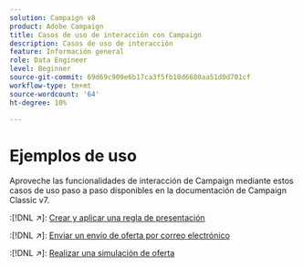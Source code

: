 ```yaml
---
solution: Campaign v8
product: Adobe Campaign
title: Casos de uso de interacción con Campaign
description: Casos de uso de interacción
feature: Información general
role: Data Engineer
level: Beginner
source-git-commit: 69d69c909e6b17ca3f5fb18d6680aa51d0d701cf
workflow-type: tm+mt
source-wordcount: '64'
ht-degree: 10%

---
```


# Ejemplos de uso

Aproveche las funcionalidades de interacción de Campaign mediante estos casos de uso paso a paso disponibles en la documentación de Campaign Classic v7.

:[!DNL :arrow_upper_right:]: [Crear y aplicar una regla de presentación](https://experienceleague.adobe.com/docs/campaign-classic/using/managing-offers/case-study/presentation-rules.html)

:[!DNL :arrow_upper_right:]: [Enviar un envío de oferta por correo electrónico](https://experienceleague.adobe.com/docs/campaign-classic/using/managing-offers/case-study/offers-on-an-outbound-channel.html)

:[!DNL :arrow_upper_right:]: [Realizar una simulación de oferta](https://experienceleague.adobe.com/docs/campaign-classic/using/managing-offers/case-study/offers-on-an-outbound-channel.html)
